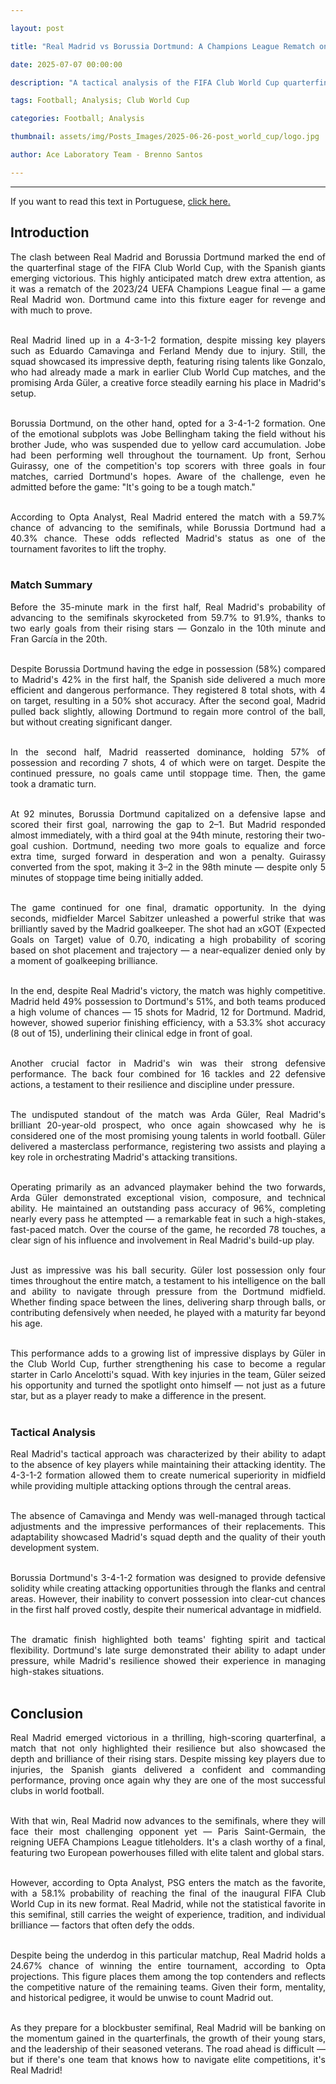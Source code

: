 ```yaml
---

layout: post

title: "Real Madrid vs Borussia Dortmund: A Champions League Rematch on the World Stage"

date: 2025-07-07 00:00:00

description: "A tactical analysis of the FIFA Club World Cup quarterfinal clash between Real Madrid and Borussia Dortmund, featuring a dramatic Champions League rematch"

tags: Football; Analysis; Club World Cup

categories: Football; Analysis

thumbnail: assets/img/Posts_Images/2025-06-26-post_world_cup/logo.jpg

author: Ace Laboratory Team - Brenno Santos

---
```


---

<p align="justify">

If you want to read this text in Portuguese, <a href = "https://ac3lab.github.io/blog/2000/real_borussia_pt/"> click here.</a>

</p>


<h2> <b> Introduction </b></h2>

<div style="text-align: justify">

The clash between Real Madrid and Borussia Dortmund marked the end of the quarterfinal stage of the FIFA Club World Cup, with the Spanish giants emerging victorious. This highly anticipated match drew extra attention, as it was a rematch of the 2023/24 UEFA Champions League final — a game Real Madrid won. Dortmund came into this fixture eager for revenge and with much to prove. <br/><br/>

Real Madrid lined up in a 4-3-1-2 formation, despite missing key players such as Eduardo Camavinga and Ferland Mendy due to injury. Still, the squad showcased its impressive depth, featuring rising talents like Gonzalo, who had already made a mark in earlier Club World Cup matches, and the promising Arda Güler, a creative force steadily earning his place in Madrid's setup. <br/><br/>

Borussia Dortmund, on the other hand, opted for a 3-4-1-2 formation. One of the emotional subplots was Jobe Bellingham taking the field without his brother Jude, who was suspended due to yellow card accumulation. Jobe had been performing well throughout the tournament. Up front, Serhou Guirassy, one of the competition's top scorers with three goals in four matches, carried Dortmund's hopes. Aware of the challenge, even he admitted before the game: "It's going to be a tough match." <br/><br/>

According to Opta Analyst, Real Madrid entered the match with a 59.7% chance of advancing to the semifinals, while Borussia Dortmund had a 40.3% chance. These odds reflected Madrid's status as one of the tournament favorites to lift the trophy. <br/><br/>

<h3> <b> Match Summary </b></h3>

Before the 35-minute mark in the first half, Real Madrid's probability of advancing to the semifinals skyrocketed from 59.7% to 91.9%, thanks to two early goals from their rising stars — Gonzalo in the 10th minute and Fran García in the 20th. <br/><br/>

Despite Borussia Dortmund having the edge in possession (58%) compared to Madrid's 42% in the first half, the Spanish side delivered a much more efficient and dangerous performance. They registered 8 total shots, with 4 on target, resulting in a 50% shot accuracy. After the second goal, Madrid pulled back slightly, allowing Dortmund to regain more control of the ball, but without creating significant danger. <br/><br/>

In the second half, Madrid reasserted dominance, holding 57% of possession and recording 7 shots, 4 of which were on target. Despite the continued pressure, no goals came until stoppage time. Then, the game took a dramatic turn. <br/><br/>

At 92 minutes, Borussia Dortmund capitalized on a defensive lapse and scored their first goal, narrowing the gap to 2–1. But Madrid responded almost immediately, with a third goal at the 94th minute, restoring their two-goal cushion. Dortmund, needing two more goals to equalize and force extra time, surged forward in desperation and won a penalty. Guirassy converted from the spot, making it 3–2 in the 98th minute — despite only 5 minutes of stoppage time being initially added. <br/><br/>

The game continued for one final, dramatic opportunity. In the dying seconds, midfielder Marcel Sabitzer unleashed a powerful strike that was brilliantly saved by the Madrid goalkeeper. The shot had an xGOT (Expected Goals on Target) value of 0.70, indicating a high probability of scoring based on shot placement and trajectory — a near-equalizer denied only by a moment of goalkeeping brilliance. <br/><br/>

In the end, despite Real Madrid's victory, the match was highly competitive. Madrid held 49% possession to Dortmund's 51%, and both teams produced a high volume of chances — 15 shots for Madrid, 12 for Dortmund. Madrid, however, showed superior finishing efficiency, with a 53.3% shot accuracy (8 out of 15), underlining their clinical edge in front of goal. <br/><br/>

Another crucial factor in Madrid's win was their strong defensive performance. The back four combined for 16 tackles and 22 defensive actions, a testament to their resilience and discipline under pressure. <br/><br/>

The undisputed standout of the match was Arda Güler, Real Madrid's brilliant 20-year-old prospect, who once again showcased why he is considered one of the most promising young talents in world football. Güler delivered a masterclass performance, registering two assists and playing a key role in orchestrating Madrid's attacking transitions. <br/><br/>

Operating primarily as an advanced playmaker behind the two forwards, Arda Güler demonstrated exceptional vision, composure, and technical ability. He maintained an outstanding pass accuracy of 96%, completing nearly every pass he attempted — a remarkable feat in such a high-stakes, fast-paced match. Over the course of the game, he recorded 78 touches, a clear sign of his influence and involvement in Real Madrid's build-up play. <br/><br/>

Just as impressive was his ball security. Güler lost possession only four times throughout the entire match, a testament to his intelligence on the ball and ability to navigate through pressure from the Dortmund midfield. Whether finding space between the lines, delivering sharp through balls, or contributing defensively when needed, he played with a maturity far beyond his age. <br/><br/>

This performance adds to a growing list of impressive displays by Güler in the Club World Cup, further strengthening his case to become a regular starter in Carlo Ancelotti's squad. With key injuries in the team, Güler seized his opportunity and turned the spotlight onto himself — not just as a future star, but as a player ready to make a difference in the present. <br/><br/>

<h3> <b> Tactical Analysis </b></h3>

Real Madrid's tactical approach was characterized by their ability to adapt to the absence of key players while maintaining their attacking identity. The 4-3-1-2 formation allowed them to create numerical superiority in midfield while providing multiple attacking options through the central areas. <br/><br/>

The absence of Camavinga and Mendy was well-managed through tactical adjustments and the impressive performances of their replacements. This adaptability showcased Madrid's squad depth and the quality of their youth development system. <br/><br/>

Borussia Dortmund's 3-4-1-2 formation was designed to provide defensive solidity while creating attacking opportunities through the flanks and central areas. However, their inability to convert possession into clear-cut chances in the first half proved costly, despite their numerical advantage in midfield. <br/><br/>

The dramatic finish highlighted both teams' fighting spirit and tactical flexibility. Dortmund's late surge demonstrated their ability to adapt under pressure, while Madrid's resilience showed their experience in managing high-stakes situations. <br/><br/>

<h2> <b> Conclusion </b></h2>

Real Madrid emerged victorious in a thrilling, high-scoring quarterfinal, a match that not only highlighted their resilience but also showcased the depth and brilliance of their rising stars. Despite missing key players due to injuries, the Spanish giants delivered a confident and commanding performance, proving once again why they are one of the most successful clubs in world football. <br/><br/>

With that win, Real Madrid now advances to the semifinals, where they will face their most challenging opponent yet — Paris Saint-Germain, the reigning UEFA Champions League titleholders. It's a clash worthy of a final, featuring two European powerhouses filled with elite talent and global stars. <br/><br/>

However, according to Opta Analyst, PSG enters the match as the favorite, with a 58.1% probability of reaching the final of the inaugural FIFA Club World Cup in its new format. Real Madrid, while not the statistical favorite in this semifinal, still carries the weight of experience, tradition, and individual brilliance — factors that often defy the odds. <br/><br/>

Despite being the underdog in this particular matchup, Real Madrid holds a 24.67% chance of winning the entire tournament, according to Opta projections. This figure places them among the top contenders and reflects the competitive nature of the remaining teams. Given their form, mentality, and historical pedigree, it would be unwise to count Madrid out. <br/><br/>

As they prepare for a blockbuster semifinal, Real Madrid will be banking on the momentum gained in the quarterfinals, the growth of their young stars, and the leadership of their seasoned veterans. The road ahead is difficult — but if there's one team that knows how to navigate elite competitions, it's Real Madrid! <br/><br/>

</div>




